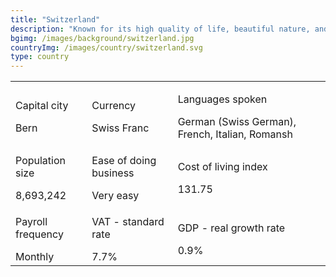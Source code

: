 ```yaml
---
title: "Switzerland"
description: "Known for its high quality of life, beautiful nature, and highly educated population, Switzerland is home to talented workers in a variety of industries. As a country with one of the highest costs of living in the world, it’s also a place where salaries tend to match. People in Switzerland often speak multiple languages, so communication is rarely difficult. Come to Switzerland to find your next employee, then stay for the beautiful scenery (and the chocolate)."
bgimg: /images/background/switzerland.jpg
countryImg: /images/country/switzerland.svg
type: country
---
```


<div class='section'>
<div class='small table-wrapper'>

|                                  |                                        |                                                                        |
| -------------------------------- | -------------------------------------- | ---------------------------------------------------------------------- |
| <p>Capital city</p>Bern          | <p>Currency</p>Swiss Franc             | <p>Languages spoken</p>German (Swiss German), French, Italian, Romansh |
| <p> Population size</p>8,693,242 | <p>Ease of doing business</p>Very easy | <p>Cost of living index</p>131.75                                      |
| <p>Payroll frequency</p>Monthly  | <p>VAT - standard rate</p>7.7%         | <p >GDP - real growth rate</p>0.9%                                     |

</div>
</div>
